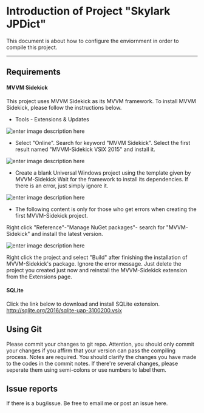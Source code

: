 Introduction of Project "Skylark JPDict"
===================


This document is about how to configure the enviornment in order to compile this project.

----------


Requirements
-------------
#### MVVM Sidekick
This project uses MVVM Sidekick as its MVVM framework. To install MVVM Sidekick, please follow the instructions below.

 - Tools - Extensions & Updates
  
![enter image description here](https://wt-prj.oss.aliyuncs.com/3646b5bf07b5481b97cf72b8476252f8/4771f5bf-5968-4fab-bd5f-fee0460bc4d2.png)
 - Select "Online". Search for keyword "MVVM Sidekick". Select the first result named "MVVM-Sidekick VSIX 2015" and install it.
  
 ![enter image description here](https://wt-prj.oss.aliyuncs.com/3646b5bf07b5481b97cf72b8476252f8/87b075b8-a19c-4c1e-84c3-7394679d7a3c.png)
 
 - Create a blank Universal Windows project using the template given by MVVM-Sidekick
Wait for the framework to install its dependencies. If there is an error, just simply ignore it.

![enter image description here](https://wt-prj.oss.aliyuncs.com/3646b5bf07b5481b97cf72b8476252f8/afaac7b0-c2ee-401d-8cdf-94d73e4cf60e.jpg)

 - The following content is only for those who get errors when creating the first MVVM-Sidekick project.
 
Right click "Reference"-"Manage NuGet packages"- search for "MVVM-Sidekick" and install the latest version.

![enter image description here](https://wt-prj.oss.aliyuncs.com/3646b5bf07b5481b97cf72b8476252f8/1b4998ad-9d20-4c43-ae50-f0c8092f5186.png)

Right click the project and select "Build" after finishing the installation of MVVM-Sidekick's package. Ignore the error message. Just delete the project you created just now and reinstall the MVVM-Sidekick extension from the Extensions page.

####  SQLite

Click the link below to download and install SQLite extension.
http://sqlite.org/2016/sqlite-uap-3100200.vsix


Using Git
-------------
Please commit your changes to git repo. Attention, you should only commit your changes if you affirm that your version can pass the compiling process.
Notes are required. You should clarify the changes you have made to the codes in the commit notes. If there're several changes, please seperate them using semi-colons or use numbers to label them.


Issue reports
-------------
If there is a bug/issue. Be free to email me or post an issue here.

